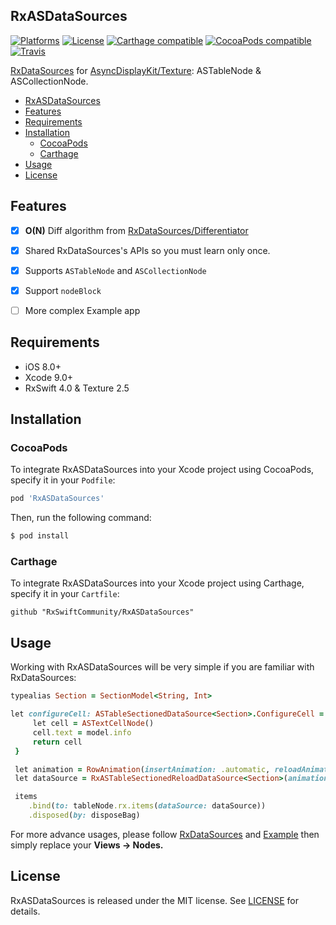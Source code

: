 ## RxASDataSources

[![Platforms](https://img.shields.io/cocoapods/p/RxASDataSources.svg)](https://cocoapods.org/pods/RxASDataSources)
[![License](https://img.shields.io/cocoapods/l/RxASDataSources.svg)](https://raw.githubusercontent.com/dangthaison91/RxASDataSources/master/LICENSE)
[![Carthage compatible](https://img.shields.io/badge/Carthage-compatible-4BC51D.svg?style=flat)](https://github.com/Carthage/Carthage)
[![CocoaPods compatible](https://img.shields.io/cocoapods/v/RxASDataSources.svg)](https://cocoapods.org/pods/RxASDataSources)
[![Travis](https://img.shields.io/travis/dangthaison91/RxASDataSources/master.svg)](https://travis-ci.org/dangthaison91/RxASDataSources/branches)

[RxDataSources](https://github.com/RxSwiftCommunity/RxDataSources) for [AsyncDisplayKit/Texture](http://texturegroup.org/docs/getting-started.html): ASTableNode & ASCollectionNode.

- [RxASDataSources](#rxasdatasources)
- [Features](#features)
- [Requirements](#requirements)
- [Installation](#installation)
    - [CocoaPods](#cocoapods)
    - [Carthage](#carthage)
- [Usage](#usage)
- [License](#license)

## Features
- [x] **O(N)** Diff algorithm from [RxDataSources/Differentiator](https://github.com/RxSwiftCommunity/RxDataSources/tree/master/Sources/Differentiator)
- [x] Shared RxDataSources's APIs so you must learn only once.
- [x] Supports `ASTableNode` and `ASCollectionNode`
- [x] Support `nodeBlock`
- [ ] More complex Example app


## Requirements

- iOS 8.0+
- Xcode 9.0+
- RxSwift 4.0 & Texture 2.5

## Installation

### CocoaPods

To integrate RxASDataSources into your Xcode project using CocoaPods, specify it in your `Podfile`:

```ruby
pod 'RxASDataSources'
```

Then, run the following command:

```bash
$ pod install
```

### Carthage

To integrate RxASDataSources into your Xcode project using Carthage, specify it in your `Cartfile`:

```ogdl
github "RxSwiftCommunity/RxASDataSources"
```

## Usage
Working with RxASDataSources will be very simple if you are familiar with RxDataSources:
```ruby
typealias Section = SectionModel<String, Int>

let configureCell: ASTableSectionedDataSource<Section>.ConfigureCell = { (dataSource, tableNode, index, model) in
     let cell = ASTextCellNode()
     cell.text = model.info
     return cell
 }

 let animation = RowAnimation(insertAnimation: .automatic, reloadAnimation: .fade, deleteAnimation: .automatic)
 let dataSource = RxASTableSectionedReloadDataSource<Section>(animationConfiguration: animation, configureCell: configureCell)

 items
    .bind(to: tableNode.rx.items(dataSource: dataSource))
    .disposed(by: disposeBag)
```

For more advance usages, please follow [RxDataSources](https://github.com/RxSwiftCommunity/RxDataSources) and [Example](https://github.com/RxSwiftCommunity/RxDataSources/tree/master/Example) then simply replace your **Views -> Nodes.**

## License

RxASDataSources is released under the MIT license. See [LICENSE](https://github.com/RxSwiftCommunity/RxASDataSources/blob/master/LICENSE) for details.
